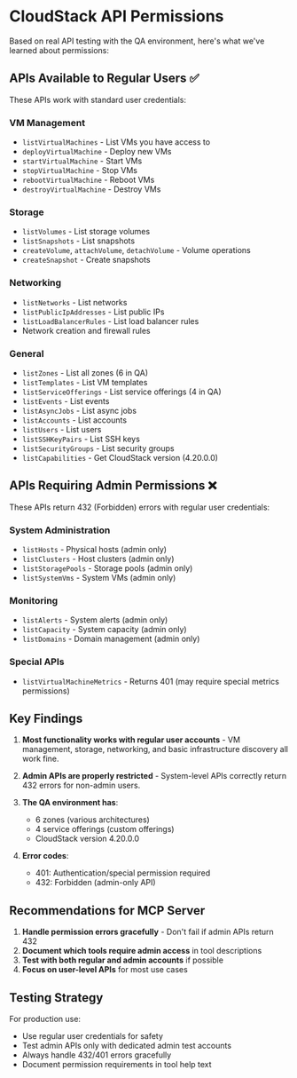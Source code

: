 # CloudStack API Permissions

Based on real API testing with the QA environment, here's what we've learned about permissions:

## APIs Available to Regular Users ✅

These APIs work with standard user credentials:

### VM Management
- `listVirtualMachines` - List VMs you have access to
- `deployVirtualMachine` - Deploy new VMs
- `startVirtualMachine` - Start VMs
- `stopVirtualMachine` - Stop VMs
- `rebootVirtualMachine` - Reboot VMs
- `destroyVirtualMachine` - Destroy VMs

### Storage
- `listVolumes` - List storage volumes
- `listSnapshots` - List snapshots
- `createVolume`, `attachVolume`, `detachVolume` - Volume operations
- `createSnapshot` - Create snapshots

### Networking
- `listNetworks` - List networks
- `listPublicIpAddresses` - List public IPs
- `listLoadBalancerRules` - List load balancer rules
- Network creation and firewall rules

### General
- `listZones` - List all zones (6 in QA)
- `listTemplates` - List VM templates
- `listServiceOfferings` - List service offerings (4 in QA)
- `listEvents` - List events
- `listAsyncJobs` - List async jobs
- `listAccounts` - List accounts
- `listUsers` - List users
- `listSSHKeyPairs` - List SSH keys
- `listSecurityGroups` - List security groups
- `listCapabilities` - Get CloudStack version (4.20.0.0)

## APIs Requiring Admin Permissions ❌

These APIs return 432 (Forbidden) errors with regular user credentials:

### System Administration
- `listHosts` - Physical hosts (admin only)
- `listClusters` - Host clusters (admin only)
- `listStoragePools` - Storage pools (admin only)
- `listSystemVms` - System VMs (admin only)

### Monitoring
- `listAlerts` - System alerts (admin only)
- `listCapacity` - System capacity (admin only)
- `listDomains` - Domain management (admin only)

### Special APIs
- `listVirtualMachineMetrics` - Returns 401 (may require special metrics permissions)

## Key Findings

1. **Most functionality works with regular user accounts** - VM management, storage, networking, and basic infrastructure discovery all work fine.

2. **Admin APIs are properly restricted** - System-level APIs correctly return 432 errors for non-admin users.

3. **The QA environment has**:
   - 6 zones (various architectures)
   - 4 service offerings (custom offerings)
   - CloudStack version 4.20.0.0

4. **Error codes**:
   - 401: Authentication/special permission required
   - 432: Forbidden (admin-only API)

## Recommendations for MCP Server

1. **Handle permission errors gracefully** - Don't fail if admin APIs return 432
2. **Document which tools require admin access** in tool descriptions
3. **Test with both regular and admin accounts** if possible
4. **Focus on user-level APIs** for most use cases

## Testing Strategy

For production use:
- Use regular user credentials for safety
- Test admin APIs only with dedicated admin test accounts
- Always handle 432/401 errors gracefully
- Document permission requirements in tool help text